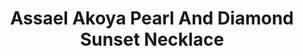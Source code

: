---
title: Assael Akoya Pearl And Diamond Sunset Necklace
description: |
  Assael Akoya Pearl and Diamond Sunset Necklace. Seven Strands, 558 Akoya Cultured Pearls, complimented with Pave Diamond Spheres. We named this Necklace Sunset because of the Beautiful Rose Overtones reflecting from the Akoya pearls.
specs: |
  Japanese Akoya Cultured Pearls, 7 Rows, 568 Pearls ranging from 6.0 - 8.5mm. Diamond Pave Spheres placed intermittently, 3.6 ctw., set in 18K White Gold.
images:
  - assael-akoya-pearl-and-diamond-sunset-necklace.jpg
category: Classic Assael
order: 6
tags:
  - necklaces
---